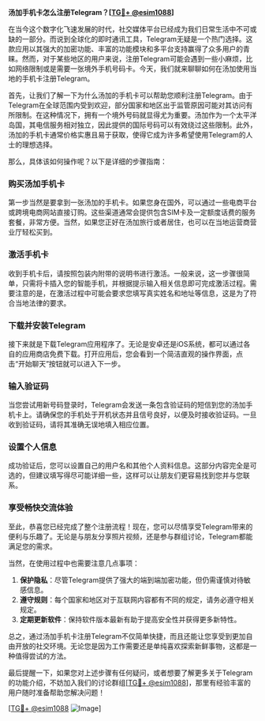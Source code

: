 **汤加手机卡怎么注册Telegram？[[TG💪+ @esim1088](https://t.me/s/esim1088)]**

在当今这个数字化飞速发展的时代，社交媒体平台已经成为我们日常生活中不可或缺的一部分。而说到全球化的即时通讯工具，Telegram无疑是一个热门选择。这款应用以其强大的加密功能、丰富的功能模块和多平台支持赢得了众多用户的青睐。然而，对于某些地区的用户来说，注册Telegram可能会遇到一些小麻烦，比如网络限制或是需要一张境外手机号码卡。今天，我们就来聊聊如何在汤加使用当地的手机卡注册Telegram。

首先，让我们了解一下为什么汤加的手机卡可以帮助您顺利注册Telegram。由于Telegram在全球范围内受到欢迎，部分国家和地区出于监管原因可能对其访问有所限制。在这种情况下，拥有一个境外号码就显得尤为重要。汤加作为一个太平洋岛国，其电信服务相对独立，因此提供的国际号码可以有效绕过这些限制。此外，汤加的手机卡通常价格实惠且易于获取，使得它成为许多希望使用Telegram的人士的理想选择。

那么，具体该如何操作呢？以下是详细的步骤指南：

### **购买汤加手机卡**
第一步当然是要拿到一张汤加的手机卡。如果您身在国外，可以通过一些电商平台或跨境电商网站直接订购。这些渠道通常会提供包含SIM卡及一定额度话费的服务套餐，非常方便。当然，如果您正好在汤加旅行或者居住，也可以在当地运营商营业厅轻松买到。

### **激活手机卡**
收到手机卡后，请按照包装内附带的说明书进行激活。一般来说，这一步骤很简单，只需将卡插入您的智能手机，并根据提示输入相关信息即可完成激活过程。需要注意的是，在激活过程中可能会要求您填写真实姓名和地址等信息，这是为了符合当地法律的要求。

### **下载并安装Telegram**
接下来就是下载Telegram应用程序了。无论是安卓还是iOS系统，都可以通过各自的应用商店免费下载。打开应用后，您会看到一个简洁直观的操作界面，点击“开始聊天”按钮就可以进入下一步。

### **输入验证码**
当您尝试用新号码登录时，Telegram会发送一条包含验证码的短信到您的汤加手机卡上。请确保您的手机处于开机状态并且信号良好，以便及时接收验证码。一旦收到验证码，请将其准确无误地填入相应位置。

### **设置个人信息**
成功验证后，您可以设置自己的用户名和其他个人资料信息。这部分内容完全是可选的，但建议填写得尽可能详细一些，这样可以让朋友们更容易找到您并与您联系。

### **享受畅快交流体验**
至此，恭喜您已经完成了整个注册流程！现在，您可以尽情享受Telegram带来的便利与乐趣了。无论是与朋友分享照片视频，还是参与群组讨论，Telegram都能满足您的需求。

当然，在使用过程中也需要注意几点事项：
1. **保护隐私**：尽管Telegram提供了强大的端到端加密功能，但仍需谨慎对待敏感信息。
2. **遵守规则**：每个国家和地区对于互联网内容都有不同的规定，请务必遵守相关规定。
3. **定期更新软件**：保持软件版本最新有助于提高安全性并获得更多新特性。

总之，通过汤加手机卡注册Telegram不仅简单快捷，而且还能让您享受到更加自由开放的社交环境。无论您是因为工作需要还是单纯喜欢探索新鲜事物，这都是一种值得尝试的方法。

最后提醒一下，如果您对上述步骤有任何疑问，或者想要了解更多关于Telegram的功能介绍，不妨加入我们的讨论群组[[TG💪+ @esim1088](https://t.me/s/esim1088)]，那里有经验丰富的用户随时准备帮助您解决问题！

[[TG💪+ @esim1088](https://t.me/s/esim1088) ![Image](https://i.postimg.cc/4NQfJmqS/Snipaste-2025-05-13-00-14-12.png)]